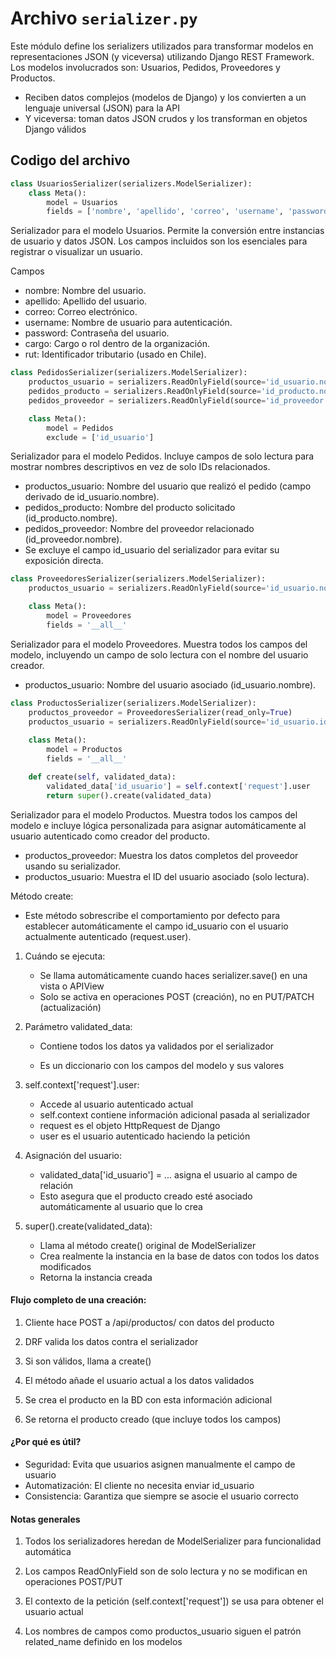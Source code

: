 # Archivo `serializer.py`

Este módulo define los serializers utilizados para transformar modelos en representaciones JSON (y viceversa) utilizando Django REST Framework. Los modelos involucrados son: Usuarios, Pedidos, Proveedores y Productos.

- Reciben datos complejos (modelos de Django) y los convierten a un lenguaje universal (JSON) para la API
- Y viceversa: toman datos JSON crudos y los transforman en objetos Django válidos

## Codigo del archivo

```python
class UsuariosSerializer(serializers.ModelSerializer):
    class Meta():
        model = Usuarios
        fields = ['nombre', 'apellido', 'correo', 'username', 'password','cargo', 'rut' ]
```

Serializador para el modelo Usuarios. Permite la conversión entre instancias de usuario y datos JSON. Los campos incluidos son los esenciales para registrar o visualizar un usuario.

Campos

- nombre: Nombre del usuario.
- apellido: Apellido del usuario.
- correo: Correo electrónico.
- username: Nombre de usuario para autenticación.
- password: Contraseña del usuario.
- cargo: Cargo o rol dentro de la organización.
- rut: Identificador tributario (usado en Chile).

```python
class PedidosSerializer(serializers.ModelSerializer):
    productos_usuario = serializers.ReadOnlyField(source='id_usuario.nombre')
    pedidos_producto = serializers.ReadOnlyField(source='id_producto.nombre')
    pedidos_proveedor = serializers.ReadOnlyField(source='id_proveedor.nombre')

    class Meta():
        model = Pedidos
        exclude = ['id_usuario']
```

Serializador para el modelo Pedidos. Incluye campos de solo lectura para mostrar nombres descriptivos en vez de solo IDs relacionados.

- productos_usuario: Nombre del usuario que realizó el pedido (campo derivado de id_usuario.nombre).
- pedidos_producto: Nombre del producto solicitado (id_producto.nombre).
- pedidos_proveedor: Nombre del proveedor relacionado (id_proveedor.nombre).
- Se excluye el campo id_usuario del serializador para evitar su exposición directa.

```python
class ProveedoresSerializer(serializers.ModelSerializer):
    productos_usuario = serializers.ReadOnlyField(source='id_usuario.nombre')    

    class Meta():
        model = Proveedores
        fields = '__all__'
```

Serializador para el modelo Proveedores. Muestra todos los campos del modelo, incluyendo un campo de solo lectura con el nombre del usuario creador.

- productos_usuario: Nombre del usuario asociado (id_usuario.nombre).

```python
class ProductosSerializer(serializers.ModelSerializer):
    productos_proveedor = ProveedoresSerializer(read_only=True)
    productos_usuario = serializers.ReadOnlyField(source='id_usuario.id')
    
    class Meta():
        model = Productos
        fields = '__all__'

    def create(self, validated_data):
        validated_data['id_usuario'] = self.context['request'].user 
        return super().create(validated_data)
```

Serializador para el modelo Productos. Muestra todos los campos del modelo e incluye lógica personalizada para asignar automáticamente al usuario autenticado como creador del producto.

- productos_proveedor: Muestra los datos completos del proveedor usando su serializador.
- productos_usuario: Muestra el ID del usuario asociado (solo lectura).

Método create:

- Este método sobrescribe el comportamiento por defecto para establecer automáticamente el campo id_usuario con el usuario actualmente autenticado (request.user).

1. Cuándo se ejecuta:

    - Se llama automáticamente cuando haces serializer.save() en una vista o APIView
    - Solo se activa en operaciones POST (creación), no en PUT/PATCH (actualización)

2. Parámetro validated_data:

    - Contiene todos los datos ya validados por el serializador

    - Es un diccionario con los campos del modelo y sus valores

3. self.context['request'].user:

    - Accede al usuario autenticado actual
    - self.context contiene información adicional pasada al serializador
    - request es el objeto HttpRequest de Django
    - user es el usuario autenticado haciendo la petición

4. Asignación del usuario:

    - validated_data['id_usuario'] = ... asigna el usuario al campo de relación
    - Esto asegura que el producto creado esté asociado automáticamente al usuario que lo crea

5. super().create(validated_data):

    - Llama al método create() original de ModelSerializer
    - Crea realmente la instancia en la base de datos con todos los datos modificados
    - Retorna la instancia creada

#### Flujo completo de una creación:

1. Cliente hace POST a /api/productos/ con datos del producto

2. DRF valida los datos contra el serializador

3. Si son válidos, llama a create()

4. El método añade el usuario actual a los datos validados

5. Se crea el producto en la BD con esta información adicional

6. Se retorna el producto creado (que incluye todos los campos)

#### ¿Por qué es útil?

- Seguridad: Evita que usuarios asignen manualmente el campo de usuario
- Automatización: El cliente no necesita enviar id_usuario
- Consistencia: Garantiza que siempre se asocie el usuario correcto

#### Notas generales

1. Todos los serializadores heredan de ModelSerializer para funcionalidad automática

2. Los campos ReadOnlyField son de solo lectura y no se modifican en operaciones POST/PUT

3. El contexto de la petición (self.context['request']) se usa para obtener el usuario actual

4. Los nombres de campos como productos_usuario siguen el patrón related_name definido en los modelos
